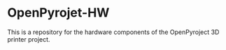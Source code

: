 # OpenPyrojet-HW
This is a repository for the hardware components of the OpenPyroject 3D printer project. 

